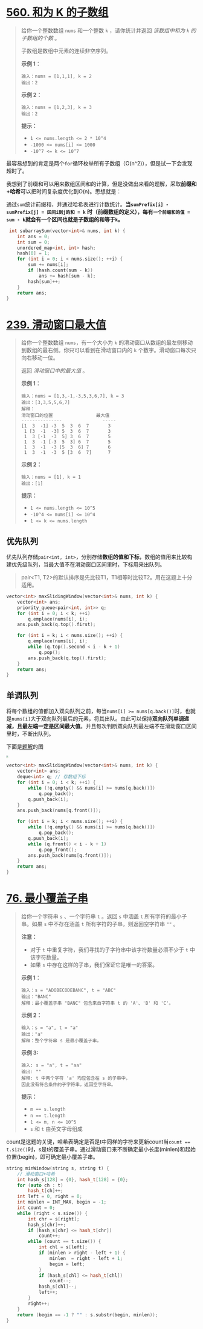 # [560. 和为 K 的子数组](https://leetcode.cn/problems/subarray-sum-equals-k/)

> 给你一个整数数组 `nums` 和一个整数 `k` ，请你统计并返回 *该数组中和为 `k` 的子数组的个数* 。
>
> 子数组是数组中元素的连续非空序列。
>
>  
>
> **示例 1：**
>
> ```
> 输入：nums = [1,1,1], k = 2
> 输出：2
> ```
>
> **示例 2：**
>
> ```
> 输入：nums = [1,2,3], k = 3
> 输出：2
> ```
>
>  
>
> **提示：**
>
> - `1 <= nums.length <= 2 * 10^4`
> - `-1000 <= nums[i] <= 1000`
> - `-10^7 <= k <= 10^7`

最容易想到的肯定是两个`for`循环枚举所有子数组（O(n^2)），但是试一下会发现超时了。

我想到了前缀和可以用来数组区间和的计算，但是没做出来看的题解，采取**前缀和+哈希**可以把时间复杂度优化到O(n)。思想就是：

通过`sum`统计前缀和，并通过哈希表进行计数统计。**当`sumPrefix[i] - sumPrefix[j] = 区间i到j的和 = k`**
**时（前缀数组的定义），每有`一个前缀和的值 = sum - k`就会有一个区间也就是子数组的和等于`k`。**

```C++
 int subarraySum(vector<int>& nums, int k) {
    int ans = 0;
    int sum = 0;
    unordered_map<int, int> hash;
    hash[0] = 1;
    for (int i = 0; i < nums.size(); ++i) {
        sum += nums[i];
        if (hash.count(sum - k))
            ans += hash[sum - k];
        hash[sum]++;
    }
    return ans;
}
```

# [239. 滑动窗口最大值](https://leetcode.cn/problems/sliding-window-maximum/)

> 给你一个整数数组 `nums`，有一个大小为 `k` 的滑动窗口从数组的最左侧移动到数组的最右侧。你只可以看到在滑动窗口内的 `k` 个数字。滑动窗口每次只向右移动一位。
>
> 返回 *滑动窗口中的最大值* 。
>
>  
>
> **示例 1：**
>
> ```
> 输入：nums = [1,3,-1,-3,5,3,6,7], k = 3
> 输出：[3,3,5,5,6,7]
> 解释：
> 滑动窗口的位置                最大值
> ---------------               -----
> [1  3  -1] -3  5  3  6  7       3
>  1 [3  -1  -3] 5  3  6  7       3
>  1  3 [-1  -3  5] 3  6  7       5
>  1  3  -1 [-3  5  3] 6  7       5
>  1  3  -1  -3 [5  3  6] 7       6
>  1  3  -1  -3  5 [3  6  7]      7
> ```
>
> **示例 2：**
>
> ```
> 输入：nums = [1], k = 1
> 输出：[1]
> ```
>
>  
>
> **提示：**
>
> - `1 <= nums.length <= 10^5`
> - `-10^4 <= nums[i] <= 10^4`
> - `1 <= k <= nums.length`

## 优先队列

优先队列存储`pair<int, int>`，分别存储**数组的值和下标**，数组的值用来比较构建优先级队列，当最大值不在滑动窗口区间里时，下标用来出队列。

> pair<T1, T2>的默认排序是先比较T1，T1相等时比较T2。用在这题上十分适用。

```C++
vector<int> maxSlidingWindow(vector<int>& nums, int k) {
    vector<int> ans;
    priority_queue<pair<int, int>> q;
    for (int i = 0; i < k; ++i)
        q.emplace(nums[i], i);
    ans.push_back(q.top().first);

    for (int i = k; i < nums.size(); ++i) {
        q.emplace(nums[i], i);
        while (q.top().second < i - k + 1)
            q.pop();
        ans.push_back(q.top().first);
    }
    return ans;
}
```

## 单调队列

将每个数组的值都加入双向队列之前，每当`nums[i] >= nums[q.back()]`时，也就是`nums[i]`大于双向队列最后的元素，将其出队。由此可以保持**双向队列单调递减，且最左端一定是区间最大值**。并且每次判断双向队列最左端不在滑动窗口区间里时，不断出队列。

下面是[题解](https://leetcode.cn/problems/sliding-window-maximum/solutions/2361228/239-hua-dong-chuang-kou-zui-da-zhi-dan-d-u6h0)的图

<img src="https://pic.leetcode-cn.com/1600878237-pBiBdf-Picture1.png" style="zoom: 33%;" />

```C++
vector<int> maxSlidingWindow(vector<int>& nums, int k) {
    vector<int> ans;
    deque<int> q; // 存数组下标
    for (int i = 0; i < k; ++i) {
        while (!q.empty() && nums[i] >= nums[q.back()])
            q.pop_back();
        q.push_back(i);
    }
    ans.push_back(nums[q.front()]);

    for (int i = k; i < nums.size(); ++i) {
        while (!q.empty() && nums[i] >= nums[q.back()])
            q.pop_back();
        q.push_back(i);
        while (q.front() < i - k + 1)
            q.pop_front();
        ans.push_back(nums[q.front()]);
    }
    return ans;
}
```

# [76. 最小覆盖子串](https://leetcode.cn/problems/minimum-window-substring/)

> 给你一个字符串 `s` 、一个字符串 `t` 。返回 `s` 中涵盖 `t` 所有字符的最小子串。如果 `s` 中不存在涵盖 `t` 所有字符的子串，则返回空字符串 `""` 。
>
>  
>
> **注意：**
>
> - 对于 `t` 中重复字符，我们寻找的子字符串中该字符数量必须不少于 `t` 中该字符数量。
> - 如果 `s` 中存在这样的子串，我们保证它是唯一的答案。
>
>  
>
> **示例 1：**
>
> ```
> 输入：s = "ADOBECODEBANC", t = "ABC"
> 输出："BANC"
> 解释：最小覆盖子串 "BANC" 包含来自字符串 t 的 'A'、'B' 和 'C'。
> ```
>
> **示例 2：**
>
> ```
> 输入：s = "a", t = "a"
> 输出："a"
> 解释：整个字符串 s 是最小覆盖子串。
> ```
>
> **示例 3:**
>
> ```
> 输入: s = "a", t = "aa"
> 输出: ""
> 解释: t 中两个字符 'a' 均应包含在 s 的子串中，
> 因此没有符合条件的子字符串，返回空字符串。
> ```
>
>  
>
> **提示：**
>
> - `m == s.length`
> - `n == t.length`
> - `1 <= m, n <= 10^5`
> - `s` 和 `t` 由英文字母组成

count是这题的关键，哈希表确定是否是t中同样的字符来更新count当`count == t.size()`时，s是t的覆盖子串。通过滑动窗口来不断确定最小长度(minlen)和起始位置(begin)，即可确定最小覆盖子串。

```C++
string minWindow(string s, string t) {
    // 滑动窗口+哈希
    int hash_s[128] = {0}, hash_t[128] = {0};
    for (auto ch : t) 
        hash_t[ch]++;
    int left = 0, right = 0;
    int minlen = INT_MAX, begin = -1;
    int count = 0;
    while (right < s.size()) {
        int chr = s[right];
        hash_s[chr]++;
        if (hash_s[chr] <= hash_t[chr])
            count++;
        while (count == t.size()) {
            int chl = s[left];
            if (minlen > right - left + 1) {
                minlen  = right - left + 1;
                begin = left;
            }
            if (hash_s[chl] <= hash_t[chl])
                count--;
            hash_s[chl]--;
            left++;
        }
        right++;
    }
    return (begin == -1 ? "" : s.substr(begin, minlen));
}
```
